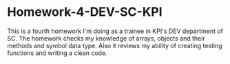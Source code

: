 # Homework-4-DEV-SC-KPI

This is a fourth homework I'm doing as a trainee in KPI's DEV department of SC.
The homework checks my knowledge of arrays, objects and their methods and symbol data type.
Also it reviews my ability of creating testing functions and writing a clean code.
